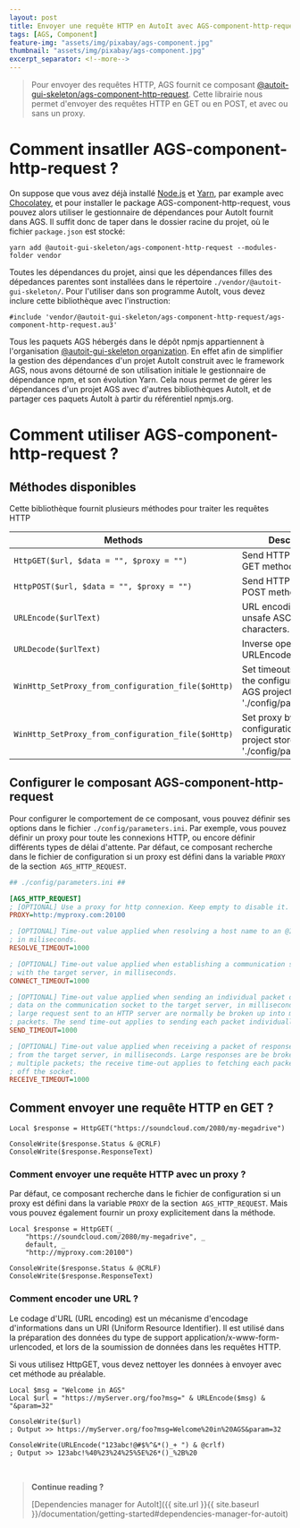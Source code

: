 ```yaml
---
layout: post
title: Envoyer une requête HTTP en AutoIt avec AGS-component-http-request
tags: [AGS, Component]
feature-img: "assets/img/pixabay/ags-component.jpg"
thumbnail: "assets/img/pixabay/ags-component.jpg"
excerpt_separator: <!--more-->
---
```



> Pour envoyer des requêtes HTTP, AGS fournit ce composant [@autoit-gui-skeleton/ags-component-http-request](https://www.npmjs.com/package/@autoit-gui-skeleton/ags-component-http-request). Cette librairie nous permet d'envoyer des requêtes HTTP en GET ou en POST, et avec ou sans un proxy. 



<!--more-->


# Comment insatller AGS-component-http-request ?

On suppose que vous avez déjà installé [Node.js](https://nodejs.org/) et [Yarn](https://yarnpkg.com/lang/en/), par example avec [Chocolatey](https://chocolatey.org/), et pour installer le package AGS-component-http-request, vous pouvez alors utiliser le gestionnaire de dépendances pour AutoIt fournit dans AGS. Il suffit donc de taper dans le dossier racine du projet, où le fichier `package.json` est stocké:

<pre class="command-line" data-prompt="C: \>">
<code class=" language-bash">yarn add @autoit-gui-skeleton/ags-component-http-request --modules-folder vendor</code>
</pre>

Toutes les dépendances du projet, ainsi que les dépendances filles des dépedances parentes sont installées dans le répertoire `./vendor/@autoit-gui-skeleton/`. Pour l'utiliser dans son programme AutoIt, vous devez inclure cette bibliothèque avec l'instruction: 

```autoit
#include 'vendor/@autoit-gui-skeleton/ags-component-http-request/ags-component-http-request.au3'
```

Tous les paquets AGS hébergés dans le dépôt npmjs appartiennent à l'organisation [@autoit-gui-skeleton organization](https://www.npmjs.com/search?q=autoit-gui-skeleton). En effet afin de simplifier la gestion des dépendances d'un projet AutoIt construit avec le framework AGS, nous avons détourné de son utilisation initiale le gestionnaire de dépendance npm, et son évolution Yarn. Cela nous permet de gérer les dépendances d'un projet AGS avec d'autres bibliothèques AutoIt, et de partager ces paquets AutoIt à partir du référentiel npmjs.org.



# Comment utiliser AGS-component-http-request ? 

## Méthodes disponibles 
    
Cette bibliothèque fournit plusieurs méthodes pour traiter les requêtes HTTP

 Methods    | Description 
---------------|-------------
`HttpGET($url, $data = "", $proxy = "")` | Send HTTP request with GET method.
`HttpPOST($url, $data = "", $proxy = "")` | Send HTTP request with POST method.
`URLEncode($urlText)` | URL encoding replaces unsafe ASCII characters.  
`URLDecode($urlText)` | Inverse operation of URLEncode.
`WinHttp_SetProxy_from_configuration_file($oHttp)` | Set timeouts by parsing the configuration file AGS project store in './config/parameters.ini'.
`WinHttp_SetProxy_from_configuration_file($oHttp)` | Set proxy by parsing the configuration file AGS project store in './config/parameters.ini'.


## Configurer le composant AGS-component-http-request

Pour configurer le comportement de ce composant, vous pouvez définir ses options dans le fichier `./config/parameters.ini`. Par exemple, vous pouvez définir un proxy pour toute les connexions HTTP, ou encore définir différents types de délai d'attente. Par défaut, ce composant recherche dans le fichier de configuration si un proxy est défini dans la variable `PROXY` de la section` AGS_HTTP_REQUEST`.

```ini
## ./config/parameters.ini ##

[AGS_HTTP_REQUEST]
; [OPTIONAL] Use a proxy for http connexion. Keep empty to disable it.
PROXY=http:/myproxy.com:20100

; [OPTIONAL] Time-out value applied when resolving a host name to an @IP,
; in miliseconds.
RESOLVE_TIMEOUT=1000

; [OPTIONAL] Time-out value applied when establishing a communication socket
; with the target server, in milliseconds.
CONNECT_TIMEOUT=1000

; [OPTIONAL] Time-out value applied when sending an individual packet of request
; data on the communication socket to the target server, in milliseconds. A
; large request sent to an HTTP server are normally be broken up into multiple
; packets. The send time-out applies to sending each packet individually.
SEND_TIMEOUT=1000

; [OPTIONAL] Time-out value applied when receiving a packet of response data
; from the target server, in milliseconds. Large responses are be broken up into
; multiple packets; the receive time-out applies to fetching each packet of data
; off the socket.
RECEIVE_TIMEOUT=1000
```


## Comment envoyer une requête HTTP en GET ?

```autoit
Local $response = HttpGET("https://soundcloud.com/2080/my-megadrive")
    
ConsoleWrite($response.Status & @CRLF)
ConsoleWrite($response.ResponseText)
```


### Comment envoyer une requête HTTP avec un proxy ?

Par défaut, ce composant recherche dans le fichier de configuration si un proxy est défini dans la variable `PROXY` de la section` AGS_HTTP_REQUEST`. Mais vous pouvez également fournir un proxy explicitement dans la méthode.

```autoit
Local $response = HttpGET( _ 
    "https://soundcloud.com/2080/my-megadrive", _ 
    default, _ 
    "http://myproxy.com:20100")
    
ConsoleWrite($response.Status & @CRLF)
ConsoleWrite($response.ResponseText)
```


### Comment encoder une URL ?

Le codage d'URL (URL encoding) est un mécanisme d'encodage d'informations dans un URI (Uniform Resource Identifier). Il est utilisé dans la préparation des données du type de support application/x-www-form-urlencoded, et lors de la soumission de données dans les requêtes HTTP. 

Si vous utilisez HttpGET, vous devez nettoyer les données à envoyer avec cet méthode au préalable.

```autoit
Local $msg = "Welcome in AGS"
Local $url = "https://myServer.org/foo?msg=" & URLEncode($msg) & "&param=32"

ConsoleWrite($url)
; Output >> https://myServer.org/foo?msg=Welcome%20in%20AGS&param=32

ConsoleWrite(URLEncode("123abc!@#$%^&*()_+ ") & @crlf)
; Output >> 123abc!%40%23%24%25%5E%26*()_%2B%20
```




<br/>

> **Continue reading ?**
>
> [Dependencies manager for AutoIt]({{ site.url }}{{ site.baseurl }}/documentation/getting-started#dependencies-manager-for-autoit)
